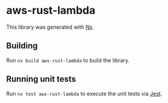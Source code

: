 # aws-rust-lambda

This library was generated with [Nx](https://nx.dev).

## Building

Run `nx build aws-rust-lambda` to build the library.

## Running unit tests

Run `nx test aws-rust-lambda` to execute the unit tests via [Jest](https://jestjs.io).
